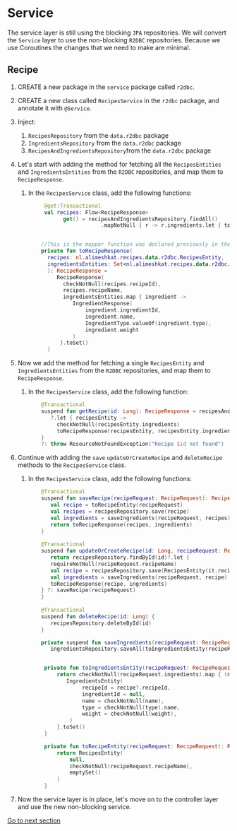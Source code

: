 # Service

The service layer is still using the blocking `JPA` repositories. We will convert the `Service` layer to use the non-blocking `R2DBC` repositories.
Because we use Coroutines the changes that we need to make are minimal.

## Recipe

1) CREATE a new package in the `service` package called `r2dbc`.
2) CREATE a new class called `RecipesService` in the `r2dbc` package, and annotate it with `@Service`.
3) Inject:
   1) `RecipesRepository` from the `data.r2dbc` package
   2) `IngredientsRepository` from the `data.r2dbc` package
   3) `RecipesAndIngredientsRepository`from the `data.r2dbc` package
4) Let's start with adding the method for fetching all the `RecipesEntities` and `IngredientsEntities` from the `R2DBC` repositories, and map them to `RecipeResponse`.
   1) In the `RecipesService` class, add the following functions:
      ```kotlin
           @get:Transactional
           val recipes: Flow<RecipeResponse> 
                 get() = recipesAndIngredientsRepository.findAll()
                             .mapNotNull { r -> r.ingredients.let { toRecipeResponse(r, r.ingredients) } }

   
          //This is the mapper function was declared previously in the RecipeMapper.kt file, but for the sake of this exercise we will declare it here.
          private fun toRecipeResponse(
            recipes: nl.alimeshkat.recipes.data.r2dbc.RecipesEntity,
            ingredientsEntities: Set<nl.alimeshkat.recipes.data.r2dbc.IngredientsEntity>
            ): RecipeResponse =
               RecipeResponse(
                 checkNotNull(recipes.recipeId),
                 recipes.recipeName,
                 ingredientsEntities.map { ingredient ->
                    IngredientResponse(
                        ingredient.ingredientId,
                        ingredient.name,
                        IngredientType.valueOf(ingredient.type),
                        ingredient.weight
                    )
                }.toSet()
            )
      ```
5) Now we add the method for fetching a single `RecipesEntity` and `IngredientsEntities` from the `R2DBC` repositories, and map them to `RecipeResponse`.
   1) In the `RecipesService` class, add the following function:
      ```kotlin
          @Transactional
          suspend fun getRecipe(id: Long): RecipeResponse = recipesAndIngredientsRepository.findByIdOrNull(id)
             ?.let { recipesEntity ->
               checkNotNull(recipesEntity.ingredients)
               toRecipeResponse(recipesEntity, recipesEntity.ingredients)
          }
          ?: throw ResourceNotFoundException("Recipe $id not found")
      ```
      
6) Continue with adding the `save` `updateOrCreateRecipe`  and `deleteRecipe` methods to the `RecipesService` class.
   1) In the `RecipesService` class, add the following functions:
      ```kotlin
          @Transactional
          suspend fun saveRecipe(recipeRequest: RecipeRequest): RecipeResponse? {
             val recipe = toRecipeEntity(recipeRequest)
             val recipes = recipesRepository.save(recipe)
             val ingredients = saveIngredients(recipeRequest, recipes)
             return toRecipeResponse(recipes, ingredients)
          }
       
          @Transactional
          suspend fun updateOrCreateRecipe(id: Long, recipeRequest: RecipeRequest): RecipeResponse? {
             return recipesRepository.findById(id)?.let {
             requireNotNull(recipeRequest.recipeName)
             val recipe = recipesRepository.save(RecipesEntity(it.recipeId, recipeRequest.recipeName))
             val ingredients = saveIngredients(recipeRequest, recipe)
             toRecipeResponse(recipe, ingredients)
          } ?: saveRecipe(recipeRequest)
          }
       
          @Transactional
          suspend fun deleteRecipe(id: Long) {
             recipesRepository.deleteById(id)
          }

          private suspend fun saveIngredients(recipeRequest: RecipeRequest, recipe: RecipesEntity): Set<IngredientsEntity> =
             ingredientsRepository.saveAll(toIngredientsEntity(recipeRequest, recipe)).toSet()


           private fun toIngredientsEntity(recipeRequest: RecipeRequest, recipe: RecipesEntity?): Set<IngredientsEntity> {
               return checkNotNull(recipeRequest.ingredients).map { (name, type, weight): IngredientRequest ->
                  IngredientsEntity(
                       recipeId = recipe?.recipeId,
                       ingredientId = null,
                       name = checkNotNull(name),
                       type = checkNotNull(type).name,
                       weight = checkNotNull(weight),
                   )
               }.toSet()
           }

           private fun toRecipeEntity(recipeRequest: RecipeRequest): RecipesEntity {
               return RecipesEntity(
                   null,
                   checkNotNull(recipeRequest.recipeName),
                   emptySet()
               )
           }
        ```
7) Now the service layer is in place, let's move on to the controller layer and use the new non-blocking service.

[Go to next section](../4-controller/Recipe.md)       

